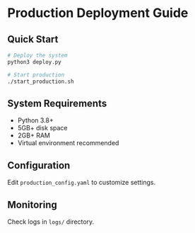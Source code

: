 # Production Deployment Guide

## Quick Start
```bash
# Deploy the system
python3 deploy.py

# Start production
./start_production.sh
```

## System Requirements
- Python 3.8+
- 5GB+ disk space
- 2GB+ RAM
- Virtual environment recommended

## Configuration
Edit `production_config.yaml` to customize settings.

## Monitoring
Check logs in `logs/` directory.

